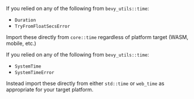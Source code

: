 If you relied on any of the following from `bevy_utils::time`:

- `Duration`
- `TryFromFloatSecsError`

Import these directly from `core::time` regardless of platform target (WASM, mobile, etc.)

If you relied on any of the following from `bevy_utils::time`:

- `SystemTime`
- `SystemTimeError`

Instead import these directly from either `std::time` or `web_time` as appropriate for your target platform.
